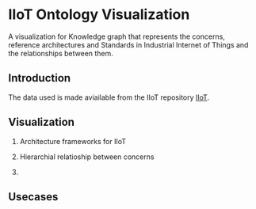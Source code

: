 # IIoT Ontology Visualization
A visualization for Knowledge graph that represents the concerns, reference architectures and Standards in Industrial Internet of Things and the relationships between them.   

## Introduction
The data used is made aviailable from the IIoT repository [IIoT](https://github.com/PriyankaNanjappa/IIoT).

## Visualization
1. Architecture frameworks for IIoT

2. Hierarchial relatioship between concerns 

3. 


## Usecases
